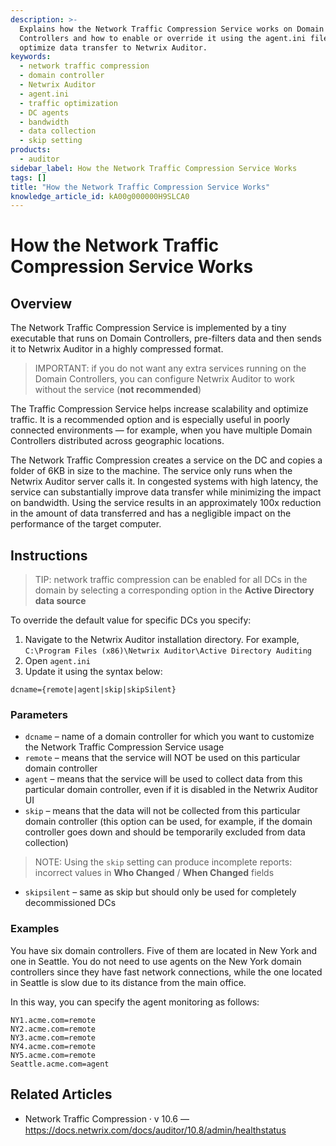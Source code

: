 ```yaml
---
description: >-
  Explains how the Network Traffic Compression Service works on Domain
  Controllers and how to enable or override it using the agent.ini file to
  optimize data transfer to Netwrix Auditor.
keywords:
  - network traffic compression
  - domain controller
  - Netwrix Auditor
  - agent.ini
  - traffic optimization
  - DC agents
  - bandwidth
  - data collection
  - skip setting
products:
  - auditor
sidebar_label: How the Network Traffic Compression Service Works
tags: []
title: "How the Network Traffic Compression Service Works"
knowledge_article_id: kA00g000000H9SLCA0
---
```


# How the Network Traffic Compression Service Works

## Overview

The Network Traffic Compression Service is implemented by a tiny executable that runs on Domain Controllers, pre-filters data and then sends it to Netwrix Auditor in a highly compressed format.

> IMPORTANT: if you do not want any extra services running on the Domain Controllers, you can configure Netwrix Auditor to work without the service (**not recommended**)

The Traffic Compression Service helps increase scalability and optimize traffic. It is a recommended option and is especially useful in poorly connected environments — for example, when you have multiple Domain Controllers distributed across geographic locations.

The Network Traffic Compression creates a service on the DC and copies a folder of 6KB in size to the machine. The service only runs when the Netwrix Auditor server calls it. In congested systems with high latency, the service can substantially improve data transfer while minimizing the impact on bandwidth. Using the service results in an approximately 100x reduction in the amount of data transferred and has a negligible impact on the performance of the target computer.

## Instructions

> TIP: network traffic compression can be enabled for all DCs in the domain by selecting a corresponding option in the **Active Directory data source**

To override the default value for specific DCs you specify:

1. Navigate to the Netwrix Auditor installation directory. For example, `C:\Program Files (x86)\Netwrix Auditor\Active Directory Auditing`
2. Open `agent.ini`
3. Update it using the syntax below:

```
dcname={remote|agent|skip|skipSilent}
```

### Parameters

- `dcname` – name of a domain controller for which you want to customize the Network Traffic Compression Service usage
- `remote` – means that the service will NOT be used on this particular domain controller
- `agent` – means that the service will be used to collect data from this particular domain controller, even if it is disabled in the Netwrix Auditor UI
- `skip` – means that the data will not be collected from this particular domain controller (this option can be used, for example, if the domain controller goes down and should be temporarily excluded from data collection)

> NOTE: Using the `skip` setting can produce incomplete reports: incorrect values in **Who Changed** / **When Changed** fields

- `skipsilent` – same as skip but should only be used for completely decommissioned DCs

### Examples

You have six domain controllers. Five of them are located in New York and one in Seattle. You do not need to use agents on the New York domain controllers since they have fast network connections, while the one located in Seattle is slow due to its distance from the main office.

In this way, you can specify the agent monitoring as follows:

```
NY1.acme.com=remote
NY2.acme.com=remote
NY3.acme.com=remote
NY4.acme.com=remote
NY5.acme.com=remote
Seattle.acme.com=agent
```

## Related Articles

- Network Traffic Compression ⸱ v 10.6 — https://docs.netwrix.com/docs/auditor/10.8/admin/healthstatus
